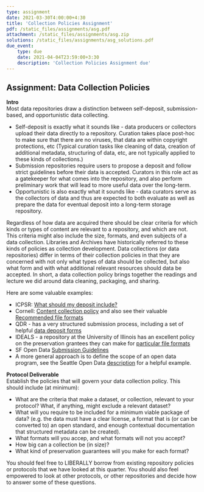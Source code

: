 ```yaml
---
type: assignment
date: 2021-03-30T4:00:00+4:30
title: 'Collection Policies Assignment'
pdf: /static_files/assignments/asg.pdf
attachment: /static_files/assignments/asg.zip
solutions: /static_files/assignments/asg_solutions.pdf
due_event: 
    type: due
    date: 2021-04-04T23:59:00+3:30
    description: 'Collection Policies Assignment due'
---
```

## Assignment: Data Collection Policies

**Intro**        
Most data repositories draw a distinction between self-deposit, submission-based, and opportunistic data collecting.

- Self-deposit is exactly what it sounds like - data producers or collectors upload their data directly to a repository. Curation takes place post-hoc to make sure that there are no viruses, that data are within copyright protections, etc (Typical curation tasks like cleaning of data, creation of additional metadata, structuring of data, etc, are not typically applied to these kinds of collections.)
- Submission repositories require users to propose a deposit and follow strict guidelines before their data is accepted. Curators in this role act as a gatekeeper for what comes into the repository, and also perform preliminary work that will lead to more useful data over the long-term.
- Opportunistic is also exactly what it sounds like - data curators serve as the collectors of data and thus are expected to both evaluate as well as prepare the data for eventual deposit into a long-term storage repository.

Regardless of how data are acquired there should be clear criteria for which kinds or types of content are relevant to a repository, and which are not. This criteria might also include the size, formats, and even subjects of a data collection. Libraries and Archives have historically referred to these kinds of policies as collection development. Data collections (or data repositories) differ in terms of their collection policies in that they are concerned with not only what types of data should be collected, but also what form and with what additional relevant resources should data be accepted. In short, a data collection policy brings together the readings and lecture we did around data cleaning, packaging, and sharing.

Here are some valuable examples:        

  - ICPSR: [What should my deposit include?](http://www.icpsr.umich.edu/icpsrweb/deposit/)
  - Cornell: [Content collection policy](http://guides.library.cornell.edu/ecommons/contentpolicy) and also see their valuable [Recommended file formats](http://guides.library.cornell.edu/ecommons/formats)
  - QDR - has a very structured submission process, including a set of helpful [data deposit forms](https://qdr.syr.edu/deposit/process)
  - IDEALS - a repository at the University of Illinois has an excellent policy on the preservation grantees they can make for [particular file formats](https://wiki.illinois.edu/wiki/display/IDEALS/Digital+Preservation+Support+Policy#DigitalPreservationSupportPolicy-Category1)
- SF Open Data [Submission Guidelines](https://datasf.org/publishing/submission-guidelines/)
- A more general approach is to define the scope of an open data program, see the Seattle Open Data [description](http://www.seattle.gov/tech/initiatives/open-data/about-the-open-data-program) for a helpful example. 

**Protocol Deliverable**      
Establish the policies that will govern your data collection policy. This should include (at minimum):

- What are the criteria that make a dataset, or collection, relevant to your protocol? What, if anything, might exclude a relevant dataset?
- What will you require to be included for a minimum viable package of data? (e.g. the data must have a clear license, a format that is (or can be converted to) an open standard, and enough contextual documentation that structured metadata can be created).
- What formats will you accep, and what formats will not you accept?
- How big can a collection be (in size)?
- What kind of preservation guarantees will you make for each format?

You should feel free to LIBERALLY borrow from existing repository policies or protocols that we have looked at this quarter. You should also feel empowered to look at other protocols, or other repositories and decide how to answer some of these questions.

